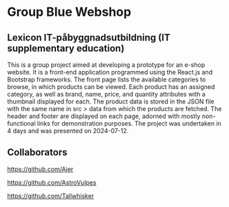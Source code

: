 # Group Blue Webshop
## Lexicon IT-påbyggnadsutbildning (IT supplementary education)

This is a group project aimed at developing a prototype for an e-shop website.
It is a front-end application programmed using the React.js and Bootstrap frameworks.
The front page lists the available categories to browse, in which products can be viewed.
Each product has an assigned category, as well as brand, name, price, and quantity attributes with a thumbnail displayed for each.
The product data is stored in the JSON file with the same name in src > data from which the products are fetched.
The header and footer are displayed on each page, adorned with mostly non-functional links for demonstration purposes.
The project was undertaken in 4 days and was presented on 2024-07-12.

## Collaborators

https://github.com/Ajer

https://github.com/AstroVulpes

https://github.com/Tallwhisker
